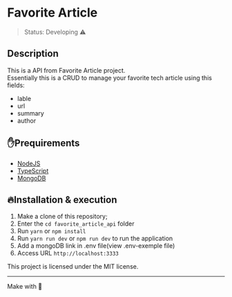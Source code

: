 # Favorite Article


> Status: Developing ⚠️


## Description
This is a API from Favorite Article project.  
Essentially this is a CRUD to manage your favorite tech article using this fields: 
* lable 
* url
* summary
* author


## ✋Prequirements
* [NodeJS](https://nodejs.org/en/)
* [TypeScript](https://www.typescriptlang.org/)
* [MongoDB](https://www.mongodb.com/)



## 🔥Installation & execution
1. Make a clone of this repository;
2. Enter the `cd favorite_article_api` folder
3. Run `yarn` or `npm install`
4. Run `yarn run dev` or `npm run dev` to run the application
5. Add a mongoDB link in .env file(view .env-exemple file)
6. Access URL `http://localhost:3333`



This project is licensed under the MIT license.


<hr>

Make with 🫶
